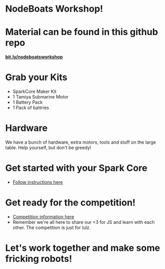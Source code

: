 # NodeBoats Workshop!

# Material can be found in this github repo

**[bit.ly/nodeboatsworkshop](http://bit.ly/nodeboatsworkshop)**

# Grab your Kits
 - SparkCore Maker Kit
 - 1 Tamiya Submarine Motor
 - 1 Battery Pack
 - 1 Pack of battries

# Hardware

We have a bunch of hardware, extra motors, tools and stuff on the large table. Help yourself, but don't be greedy!

# Get started with your Spark Core

- [Follow instructions here](getting-started.md)

# Get ready for the competition!

- [Competition information here](competition.md)
- Remember we're all here to share our <3 for JS and learn with each other. The competition is just for lulz.


# Let's work together and make some fricking robots!
